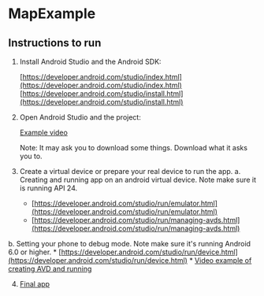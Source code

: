 # MapExample

## Instructions to run

1. Install Android Studio and the Android SDK: 

    [https://developer.android.com/studio/index.html](https://developer.android.com/studio/index.html)
    [https://developer.android.com/studio/install.html](https://developer.android.com/studio/install.html)

2. Open Android Studio and the project:
    
    [Example video](https://www.dropbox.com/s/ueynhi0rpau08oc/download_and_open.mov?dl=0)

    Note: It may ask you to download some things. Download what it asks you to.

3. Create a virtual device or prepare your real device to run the app.
    a. Creating and running app on an android virtual device. Note make sure it is running API 24.
      * [https://developer.android.com/studio/run/emulator.html](https://developer.android.com/studio/run/emulator.html)
      * [https://developer.android.com/studio/run/managing-avds.html](https://developer.android.com/studio/run/managing-avds.html)

  b. Setting your phone to debug mode.  Note make sure it's running Android 6.0 or higher.
      * [https://developer.android.com/studio/run/device.html](https://developer.android.com/studio/run/device.html)
      * [Video example of creating AVD and running](https://www.dropbox.com/s/i3osmr1orgj8l57/create_avd_and_run.mov?dl=0)
   
4. [Final app](https://www.dropbox.com/s/w839ch9gxitt97k/app_demo.mov?dl=0)